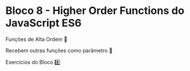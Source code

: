 # Bloco 8 - Higher Order Functions do JavaScript ES6

Funções de Alta Ordem :tophat:

Recebem outras funções como parâmetro :exploding_head:

Exercícios do Bloco :eight:
